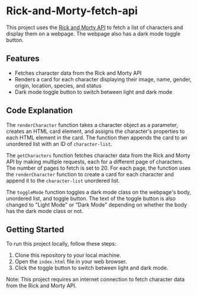 # Rick-and-Morty-fetch-api

This project uses the [Rick and Morty API](https://rickandmortyapi.com/) to fetch a list of characters and display them on a webpage. The webpage also has a dark mode toggle button.

## Features

-   Fetches character data from the Rick and Morty API
-   Renders a card for each character displaying their image, name, gender, origin, location, species, and status
-   Dark mode toggle button to switch between light and dark mode

## Code Explanation

The `renderCharacter` function takes a character object as a parameter, creates an HTML card element, and assigns the character's properties to each HTML element in the card. The function then appends the card to an unordered list with an ID of `character-list`.

The `getCharacters` function fetches character data from the Rick and Morty API by making multiple requests, each for a different page of characters. The number of pages to fetch is set to 20. For each page, the function uses the `renderCharacter` function to create a card for each character and append it to the `character-list` unordered list.

The `toggleMode` function toggles a dark mode class on the webpage's body, unordered list, and toggle button. The text of the toggle button is also changed to "Light Mode" or "Dark Mode" depending on whether the body has the dark mode class or not.

## Getting Started

To run this project locally, follow these steps:

1. Clone this repository to your local machine.
2. Open the `index.html` file in your web browser.
3. Click the toggle button to switch between light and dark mode.

Note: This project requires an internet connection to fetch character data from the Rick and Morty API.
